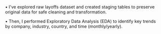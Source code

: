 • I've explored raw layoffs dataset and created staging tables to preserve original data for safe cleaning and transformation. 


• Then, I performed Exploratory Data Analysis (EDA) to identify key trends by company, industry, country, and time (monthly/yearly). 

